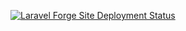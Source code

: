 [![Laravel Forge Site Deployment Status](https://img.shields.io/endpoint?url=https%3A%2F%2Fforge.laravel.com%2Fsite-badges%2Fcc553746-5161-4958-a481-b734ac09818e%3Fdate%3D1%26label%3D1&style=for-the-badge)](https://forge.laravel.com/servers/743822/sites/2730865)
